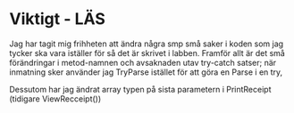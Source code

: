 Viktigt - LÄS
==============

Jag har tagit mig frihheten att ändra några smp små saker i koden som jag tycker ska vara iställer för så det är skrivet i labben.
Framför allt är det små förändringar i metod-namnen och avsaknaden utav try-catch satser;
när inmatning sker använder jag TryParse istället för att göra en Parse i en try, 

Dessutom har jag ändrat array typen på sista parametern i PrintReceipt (tidigare ViewRecceipt())
